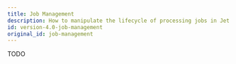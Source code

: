 ```yaml
---
title: Job Management
description: How to manipulate the lifecycle of processing jobs in Jet.
id: version-4.0-job-management
original_id: job-management
---
```


TODO

